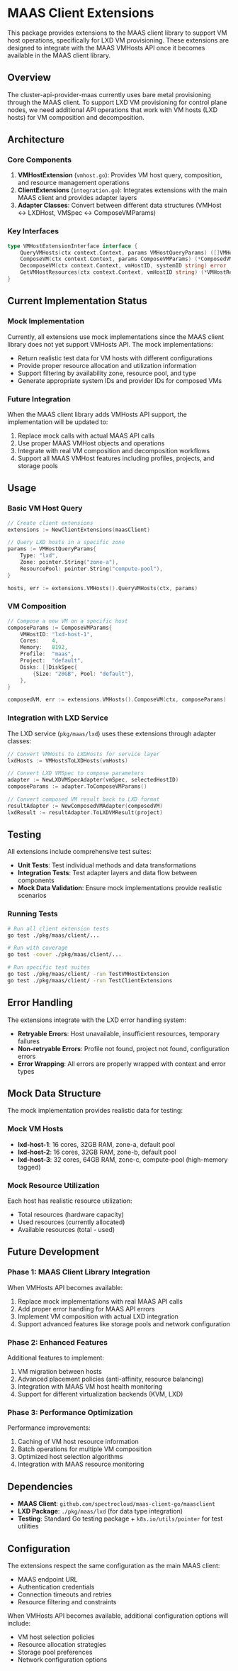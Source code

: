 # MAAS Client Extensions

This package provides extensions to the MAAS client library to support VM host operations, specifically for LXD VM provisioning. These extensions are designed to integrate with the MAAS VMHosts API once it becomes available in the MAAS client library.

## Overview

The cluster-api-provider-maas currently uses bare metal provisioning through the MAAS client. To support LXD VM provisioning for control plane nodes, we need additional API operations that work with VM hosts (LXD hosts) for VM composition and decomposition.

## Architecture

### Core Components

1. **VMHostExtension** (`vmhost.go`): Provides VM host query, composition, and resource management operations
2. **ClientExtensions** (`integration.go`): Integrates extensions with the main MAAS client and provides adapter layers
3. **Adapter Classes**: Convert between different data structures (VMHost ↔ LXDHost, VMSpec ↔ ComposeVMParams)

### Key Interfaces

```go
type VMHostExtensionInterface interface {
    QueryVMHosts(ctx context.Context, params VMHostQueryParams) ([]VMHost, error)
    ComposeVM(ctx context.Context, params ComposeVMParams) (*ComposedVM, error)
    DecomposeVM(ctx context.Context, vmHostID, systemID string) error
    GetVMHostResources(ctx context.Context, vmHostID string) (*VMHostResources, error)
}
```

## Current Implementation Status

### Mock Implementation
Currently, all extensions use mock implementations since the MAAS client library does not yet support VMHosts API. The mock implementations:

- Return realistic test data for VM hosts with different configurations
- Provide proper resource allocation and utilization information
- Support filtering by availability zone, resource pool, and type
- Generate appropriate system IDs and provider IDs for composed VMs

### Future Integration
When the MAAS client library adds VMHosts API support, the implementation will be updated to:

1. Replace mock calls with actual MAAS API calls
2. Use proper MAAS VMHost objects and operations
3. Integrate with real VM composition and decomposition workflows
4. Support all MAAS VMHost features including profiles, projects, and storage pools

## Usage

### Basic VM Host Query
```go
// Create client extensions
extensions := NewClientExtensions(maasClient)

// Query LXD hosts in a specific zone
params := VMHostQueryParams{
    Type: "lxd",
    Zone: pointer.String("zone-a"),
    ResourcePool: pointer.String("compute-pool"),
}

hosts, err := extensions.VMHosts().QueryVMHosts(ctx, params)
```

### VM Composition
```go
// Compose a new VM on a specific host
composeParams := ComposeVMParams{
    VMHostID: "lxd-host-1",
    Cores:    4,
    Memory:   8192,
    Profile:  "maas",
    Project:  "default",
    Disks: []DiskSpec{
        {Size: "20GB", Pool: "default"},
    },
}

composedVM, err := extensions.VMHosts().ComposeVM(ctx, composeParams)
```

### Integration with LXD Service

The LXD service (`pkg/maas/lxd`) uses these extensions through adapter classes:

```go
// Convert VMHosts to LXDHosts for service layer
lxdHosts := VMHostsToLXDHosts(vmHosts)

// Convert LXD VMSpec to compose parameters
adapter := NewLXDVMSpecAdapter(vmSpec, selectedHostID)
composeParams := adapter.ToComposeVMParams()

// Convert composed VM result back to LXD format
resultAdapter := NewComposedVMAdapter(composedVM)
lxdResult := resultAdapter.ToLXDVMResult(project)
```

## Testing

All extensions include comprehensive test suites:

- **Unit Tests**: Test individual methods and data transformations
- **Integration Tests**: Test adapter layers and data flow between components
- **Mock Data Validation**: Ensure mock implementations provide realistic scenarios

### Running Tests

```bash
# Run all client extension tests
go test ./pkg/maas/client/...

# Run with coverage
go test -cover ./pkg/maas/client/...

# Run specific test suites
go test ./pkg/maas/client/ -run TestVMHostExtension
go test ./pkg/maas/client/ -run TestClientExtensions
```

## Error Handling

The extensions integrate with the LXD error handling system:

- **Retryable Errors**: Host unavailable, insufficient resources, temporary failures
- **Non-retryable Errors**: Profile not found, project not found, configuration errors
- **Error Wrapping**: All errors are properly wrapped with context and error types

## Mock Data Structure

The mock implementation provides realistic data for testing:

### Mock VM Hosts
- **lxd-host-1**: 16 cores, 32GB RAM, zone-a, default pool
- **lxd-host-2**: 16 cores, 32GB RAM, zone-b, default pool  
- **lxd-host-3**: 32 cores, 64GB RAM, zone-c, compute-pool (high-memory tagged)

### Mock Resource Utilization
Each host has realistic resource utilization:
- Total resources (hardware capacity)
- Used resources (currently allocated)
- Available resources (total - used)

## Future Development

### Phase 1: MAAS Client Library Integration
When VMHosts API becomes available:
1. Replace mock implementations with real MAAS API calls
2. Add proper error handling for MAAS API errors
3. Implement VM composition with actual LXD integration
4. Support advanced features like storage pools and network configuration

### Phase 2: Enhanced Features
Additional features to implement:
1. VM migration between hosts
2. Advanced placement policies (anti-affinity, resource balancing)
3. Integration with MAAS VM host health monitoring
4. Support for different virtualization backends (KVM, LXD)

### Phase 3: Performance Optimization
Performance improvements:
1. Caching of VM host resource information
2. Batch operations for multiple VM composition
3. Optimized host selection algorithms
4. Integration with MAAS resource monitoring

## Dependencies

- **MAAS Client**: `github.com/spectrocloud/maas-client-go/maasclient`
- **LXD Package**: `./pkg/maas/lxd` (for data type integration)
- **Testing**: Standard Go testing package + `k8s.io/utils/pointer` for test utilities

## Configuration

The extensions respect the same configuration as the main MAAS client:
- MAAS endpoint URL
- Authentication credentials  
- Connection timeouts and retries
- Resource filtering and constraints

When VMHosts API becomes available, additional configuration options will include:
- VM host selection policies
- Resource allocation strategies
- Storage pool preferences
- Network configuration options
